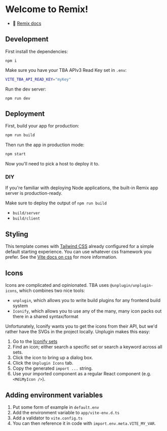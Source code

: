 # Welcome to Remix!

- 📖 [Remix docs](https://remix.run/docs)

## Development

First install the dependencies:

```shellscript
npm i
```

Make sure you have your TBA APIv3 Read Key set in `.env`:

```sh
VITE_TBA_API_READ_KEY="myKey"
```

Run the dev server:

```shellscript
npm run dev
```

## Deployment

First, build your app for production:

```sh
npm run build
```

Then run the app in production mode:

```sh
npm start
```

Now you'll need to pick a host to deploy it to.

### DIY

If you're familiar with deploying Node applications, the built-in Remix app server is production-ready.

Make sure to deploy the output of `npm run build`

- `build/server`
- `build/client`

## Styling

This template comes with [Tailwind CSS](https://tailwindcss.com/) already configured for a simple default starting experience. You can use whatever css framework you prefer. See the [Vite docs on css](https://vitejs.dev/guide/features.html#css) for more information.

## Icons

Icons are complicated and opinionated. TBA uses `@unplugin/unplugin-icons`, which combines two nice tools:

- `unplugin`, which allows you to write build plugins for any frontend build system
- `Iconify`, which allows you to use any of the many, many icon packs out there in a shared syntax/format

Unfortunately, Iconify wants you to get the icons from their API, but we'd rather have the SVGs in the project locally. Unplugin makes this easy:

1. Go to the [Iconify sets](https://icon-sets.iconify.design/)
2. Find an icon; either search a specific set or search a keyword across all sets.
3. Click the icon to bring up a dialog box.
4. Click the `Unplugin Icons` tab.
5. Copy the generated `import ...` string.
6. Use your imported component as a regular React component (e.g. `<MdiMyIcon />`).

## Adding environment variables

1. Put some form of example in `default.env`
2. Add the environment variable to `app/vite-env.d.ts`
3. Add a validator to `vite.config.ts`
4. You can then reference it in code with `import.env.meta.VITE_MY_VAR`.
